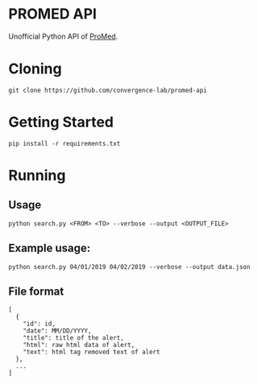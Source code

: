 # PROMED API

Unofficial Python API of [ProMed](https://www.promedmail.org/).

# Cloning

```
git clone https://github.com/convergence-lab/promed-api
```

# Getting Started

```
pip install -r requirements.txt
```

# Running

## Usage
```
python search.py <FROM> <TO> --verbose --output <OUTPUT_FILE>
```


## Example usage:
```
python search.py 04/01/2019 04/02/2019 --verbose --output data.json
```

## File format

```
[
  {
    "id": id,
    "date": MM/DD/YYYY,
    "title": title of the alert,
    "html": raw html data of alert,
    "text": html tag removed text of alert
  },
  ...
]
```
